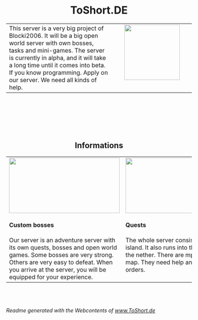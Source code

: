 <div align="center">
  <h1>ToShort.DE</h1> 
</div>
<table style="border: none">
  <tr>
    <td valign="center">
      <div>
        This server is a very big project of Blocki2006. It will be a big open world 
        server with own bosses, tasks and mini-games. The server is currently 
        in alpha, and it will take a long time until it comes into beta. If you know 
        programming. Apply on our server. We need all kinds of help.
      </div>
    </td>
    <td valign="top" width="200px">
      <div align="center">
        <img height="150px" width="150px" src="https://avatars.githubusercontent.com/u/108150651?s=200&v=4" >
      </div>
    </td>
  </tr>
</table>
<br><br><br><br><br>
<div align="center">
  <h2>Informations</h2>
  <table>
    <tr>
      <td valign="top" width="33%">
        <img src="https://www.toshort.de/assets/img/news1.png" width="300px" height="150px">
        <h4>Custom bosses</h4>
        <div width="380px">
            Our server is an adventure server with its own quests, 
            bosses and open world games. Some bosses are very strong. 
            Others are very easy to defeat. When you arrive at the server, 
            you will be equipped for your experience.
       </div>
      </td>
      <td valign="top" width="33%">
        <img src="https://www.toshort.de/assets/img/dorf.jpg" width="300px" height="150px">
        <h4>Quests</h4>
        <div width="380px">
            The whole server consists of one huge island. 
            It also runs into the end and into the nether. 
            There are mpcs all over the map. 
            They need help and give you orders.
       </div>
      </td>
      <td valign="top" width="33%">
        <img src="https://www.toshort.de/assets/img/news3.jpg" width="300px" height="150px">
        <h4>Team</h4>
        <div width="380px">
          We are currently looking for many team members. 
          From builder to developer, everything is open. 
          Please feel free to contact us if you have the 
          time and desire to do so.
       </div>
      </td>
    </tr>
  </table>
</div>
<br>
<br>
<br>
<em>Readme generated with the Webcontents of <a href="https://www.toshort.de/">www.ToShort.de</a></em>
